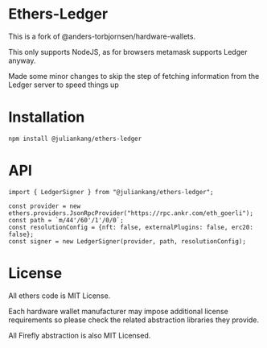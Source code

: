 Ethers-Ledger
================

This is a fork of @anders-torbjornsen/hardware-wallets.

This only supports NodeJS, as for browsers metamask supports Ledger anyway.

Made some minor changes to skip the step of fetching information from the Ledger server to speed things up

Installation
=============

`npm install @juliankang/ethers-ledger`

API
===

```
import { LedgerSigner } from "@juliankang/ethers-ledger";

const provider = new ethers.providers.JsonRpcProvider("https://rpc.ankr.com/eth_goerli");
const path = `m/44'/60'/1'/0/0`;
const resolutionConfig = {nft: false, externalPlugins: false, erc20: false};
const signer = new LedgerSigner(provider, path, resolutionConfig);

```

License
=======

All ethers code is MIT License.

Each hardware wallet manufacturer may impose additional license
requirements so please check the related abstraction libraries
they provide.

All Firefly abstraction is also MIT Licensed.

